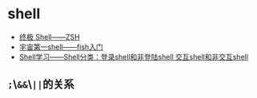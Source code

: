 # shell
* [终极 Shell——ZSH](https://zhuanlan.zhihu.com/p/19556676)
* [宇宙第一shell——fish入门](https://www.jianshu.com/p/7ffd9d1af788)
* [Shell学习——Shell分类：登录shell和非登陆shell 交互shell和非交互shell](https://www.cnblogs.com/pigwan7/p/9593540.html)

## `;`\\`&&`\\`||`的关系
